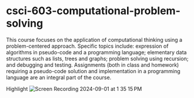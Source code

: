# csci-603-computational-problem-solving

This course focuses on the application of computational thinking using a problem-centered approach.  Specific topics include: expression of algorithms in pseudo-code and a programming language; elementary data structures such as lists, trees and graphs; problem solving using recursion; and debugging and testing.  Assignments (both in class and homework) requiring a pseudo-code solution and implementation in a programming language are an integral part of the course. 

Highlight
![Screen Recording 2024-09-01 at 1 35 15 PM](https://github.com/user-attachments/assets/ead8a1d4-87bc-4809-9324-abe92350c7e9)
